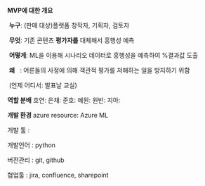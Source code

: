 **MVP에 대한 개요**

 **누구**: (판매 대상)플랫폼 창작자, 기획자, 검토자

 **무엇**: 기존 콘텐츠 **평가자를** 대체해서 흥행성 예측

 **어떻게**: ML을 이용해 시나리오 데이터로 흥행성을 예측하여 %결과값 도출

 **왜**   : 어른들의 사정에 의해 객관적 평가를 저해하는 일을 방지하기 위함

 (언제 어디서: 발표날 교실)

**역할 분배**
호연: 
은채: 
준호: 
예원: 
원빈: 
지아: 




**개발 환경**
azure resource: Azure ML

개발 툴 : 

개발언어 : python

버전관리 : git, github

협업툴 : jira, confluence, sharepoint


